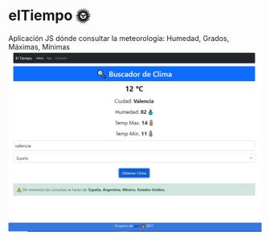 # elTiempo 🌞
Aplicación JS dónde consultar la meteorología: Humedad, Grados, Máximas, Mínimas 
![Alt text](https://github.com/Garri7/elTiempo/blob/main/img/Captura12.JPG?raw=true)
